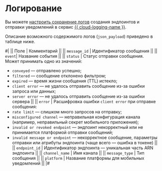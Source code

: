 # Логирование

Вы можете [настроить сохранение логов](../operations/configure-logging.md) создания эндпоинтов и отправки уведомлений в сервис [{{ cloud-logging-name }}](../../logging/).

Описание возможного содержимого логов (`json_payload`) приведено в таблице ниже.

#|
|| Поле | Комментарий ||
||
`message_id` | Идентификатор сообщения ||
|| `event`| Название события ||
|| `status` | Статус отправки сообщения. Может принимать одно из значений:
* `conveyed` — отправлено успешно;
* `filtered` — сообщение отклонено фильтром;
* `expired` — время жизни сообщения (TTL) истекло;
* `client error` — не удалось отправить сообщение из-за ошибки запроса или данных;
* `server error` — не удалось отправить сообщение из-за ошибки сервера ||
|| `error` | Расшифровка ошибки `client error` при отправке сообщения:
* `rate limit` — слишком много запросов на отправку;
* `misconfigured channel` — неправильная конфигурация канала (например, неправильный секрет мобильного приложения);
* `invalid or revoked endpoint` — эндпоинт некорректный или не принимается платформой отправки сообщений;
* `invalid message or endpoint` — некорректное сообщение, параметры отправки или атрибуты эндпоинта (чаще всего — ошибка в токене) ||
|| `endpoint_id` | Идентификатор эндпоинта — уникальная часть ARN эндпоинта ||
|| `channel_name` | Имя канала ||
|| `message_type` | Тип сообщения ||
|| `platform` | Название платформы для мобильных уведомлений ||
|#
